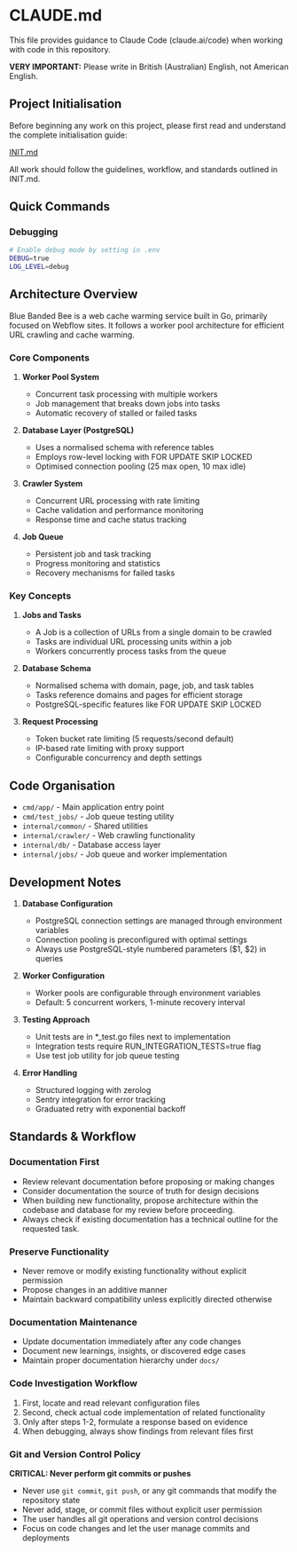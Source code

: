 # CLAUDE.md

This file provides guidance to Claude Code (claude.ai/code) when working with code in this repository.

**VERY IMPORTANT:** Please write in British (Australian) English, not American English.

## Project Initialisation

Before beginning any work on this project, please first read and understand the complete initialisation guide:

[INIT.md](./INIT.md)

All work should follow the guidelines, workflow, and standards outlined in INIT.md.

## Quick Commands

### Debugging

```bash
# Enable debug mode by setting in .env
DEBUG=true
LOG_LEVEL=debug
```

## Architecture Overview

Blue Banded Bee is a web cache warming service built in Go, primarily focused on Webflow sites. It follows a worker pool architecture for efficient URL crawling and cache warming.

### Core Components

1. **Worker Pool System**

   - Concurrent task processing with multiple workers
   - Job management that breaks down jobs into tasks
   - Automatic recovery of stalled or failed tasks

2. **Database Layer (PostgreSQL)**

   - Uses a normalised schema with reference tables
   - Employs row-level locking with FOR UPDATE SKIP LOCKED
   - Optimised connection pooling (25 max open, 10 max idle)

3. **Crawler System**

   - Concurrent URL processing with rate limiting
   - Cache validation and performance monitoring
   - Response time and cache status tracking

4. **Job Queue**
   - Persistent job and task tracking
   - Progress monitoring and statistics
   - Recovery mechanisms for failed tasks

### Key Concepts

1. **Jobs and Tasks**

   - A Job is a collection of URLs from a single domain to be crawled
   - Tasks are individual URL processing units within a job
   - Workers concurrently process tasks from the queue

2. **Database Schema**

   - Normalised schema with domain, page, job, and task tables
   - Tasks reference domains and pages for efficient storage
   - PostgreSQL-specific features like FOR UPDATE SKIP LOCKED

3. **Request Processing**
   - Token bucket rate limiting (5 requests/second default)
   - IP-based rate limiting with proxy support
   - Configurable concurrency and depth settings

## Code Organisation

- `cmd/app/` - Main application entry point
- `cmd/test_jobs/` - Job queue testing utility
- `internal/common/` - Shared utilities
- `internal/crawler/` - Web crawling functionality
- `internal/db/` - Database access layer
- `internal/jobs/` - Job queue and worker implementation

## Development Notes

1. **Database Configuration**

   - PostgreSQL connection settings are managed through environment variables
   - Connection pooling is preconfigured with optimal settings
   - Always use PostgreSQL-style numbered parameters ($1, $2) in queries

2. **Worker Configuration**

   - Worker pools are configurable through environment variables
   - Default: 5 concurrent workers, 1-minute recovery interval

3. **Testing Approach**

   - Unit tests are in \*\_test.go files next to implementation
   - Integration tests require RUN_INTEGRATION_TESTS=true flag
   - Use test job utility for job queue testing

4. **Error Handling**
   - Structured logging with zerolog
   - Sentry integration for error tracking
   - Graduated retry with exponential backoff

## Standards & Workflow

### Documentation First

- Review relevant documentation before proposing or making changes
- Consider documentation the source of truth for design decisions
- When building new functionality, propose architecture within the codebase and database for my review before proceeding.
- Always check if existing documentation has a technical outline for the requested task.

### Preserve Functionality

- Never remove or modify existing functionality without explicit permission
- Propose changes in an additive manner
- Maintain backward compatibility unless explicitly directed otherwise

### Documentation Maintenance

- Update documentation immediately after any code changes
- Document new learnings, insights, or discovered edge cases
- Maintain proper documentation hierarchy under `docs/`

### Code Investigation Workflow

1. First, locate and read relevant configuration files
2. Second, check actual code implementation of related functionality
3. Only after steps 1-2, formulate a response based on evidence
4. When debugging, always show findings from relevant files first

### Git and Version Control Policy

**CRITICAL: Never perform git commits or pushes**

- Never use `git commit`, `git push`, or any git commands that modify the repository state
- Never add, stage, or commit files without explicit user permission
- The user handles all git operations and version control decisions
- Focus on code changes and let the user manage commits and deployments
